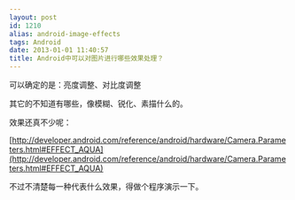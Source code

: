 ```yaml
---
layout: post
id: 1210
alias: android-image-effects
tags: Android
date: 2013-01-01 11:40:57
title: Android中可以对图片进行哪些效果处理？
---
```


可以确定的是：亮度调整、对比度调整

其它的不知道有哪些，像模糊、锐化、素描什么的。

效果还真不少呢：

[http://developer.android.com/reference/android/hardware/Camera.Parameters.html#EFFECT_AQUA](http://developer.android.com/reference/android/hardware/Camera.Parameters.html#EFFECT_AQUA)

不过不清楚每一种代表什么效果，得做个程序演示一下。
